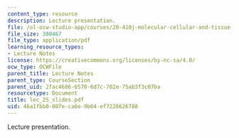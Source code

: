 ```yaml
---
content_type: resource
description: Lecture presentation.
file: /ol-ocw-studio-app/courses/20-410j-molecular-cellular-and-tissue-biomechanics-be-410j-spring-2003/46a1fbb0807eca6e9b64ef7226626788_lec_25_slides.pdf
file_size: 380467
file_type: application/pdf
learning_resource_types:
- Lecture Notes
license: https://creativecommons.org/licenses/by-nc-sa/4.0/
ocw_type: OCWFile
parent_title: Lecture Notes
parent_type: CourseSection
parent_uid: 2fac4686-6570-6d7c-702e-75ab3f3c07ba
resourcetype: Document
title: lec_25_slides.pdf
uid: 46a1fbb0-807e-ca6e-9b64-ef7226626788
---
```

Lecture presentation.